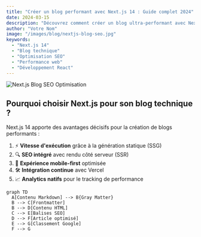 ```yaml
---
title: "Créer un blog performant avec Next.js 14 : Guide complet 2024"
date: 2024-03-15
description: "Découvrez comment créer un blog ultra-performant avec Next.js 14. Guide étape par étape avec optimisation SEO, SSR et génération statique. Boostez votre visibilité web !"
author: "Votre Nom"
image: "/images/blog/nextjs-blog-seo.jpg"
keywords: 
  - "Next.js 14"
  - "Blog technique"
  - "Optimisation SEO"
  - "Performance web"
  - "Développement React"
---
```


![Next.js Blog SEO Optimisation](https://via.placeholder.com/1200x630.png/007ACC/FFFFFF?text=Next.js+Blog+SEO "Schéma d'architecture d'un blog Next.js")

## Pourquoi choisir Next.js pour son blog technique ?

Next.js 14 apporte des avantages décisifs pour la création de blogs performants :

1. ⚡ **Vitesse d'exécution** grâce à la génération statique (SSG)
2. 🔍 **SEO intégré** avec rendu côté serveur (SSR)
3. 📱 **Expérience mobile-first** optimisée
4. 🛠 **Intégration continue** avec Vercel
5. 📈 **Analytics natifs** pour le tracking de performance

```mermaid
graph TD
  A[Contenu Markdown] --> B{Gray Matter}
  B --> C[Frontmatter]
  B --> D[Contenu HTML]
  C --> E[Balises SEO]
  D --> F[Article optimisé]
  E --> G[Classement Google]
  F --> G